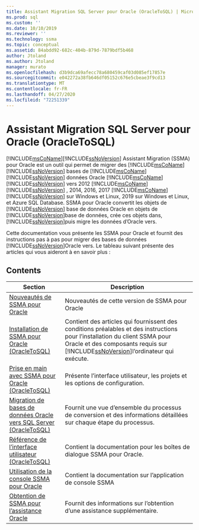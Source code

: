 ```yaml
---
title: Assistant Migration SQL Server pour Oracle (OracleToSQL) | Microsoft Docs
ms.prod: sql
ms.custom: ''
ms.date: 10/10/2019
ms.reviewer: ''
ms.technology: ssma
ms.topic: conceptual
ms.assetid: 84abdd92-682c-404b-879d-7879bdf5b468
author: Jtoland
ms.author: Jtoland
manager: murato
ms.openlocfilehash: d3b9dca69afecc78a680459caf03d085ef17857e
ms.sourcegitcommit: e042272a38fb646df05152c676e5cbeae3f9cd13
ms.translationtype: MT
ms.contentlocale: fr-FR
ms.lasthandoff: 04/27/2020
ms.locfileid: "72251339"
---
```

# <a name="sql-server-migration-assistant-for-oracle-oracletosql"></a>Assistant Migration SQL Server pour Oracle (OracleToSQL)
[!INCLUDE[msCoName](../../includes/msconame_md.md)][!INCLUDE[ssNoVersion](../../includes/ssnoversion-md.md)] Assistant Migration (SSMA) pour Oracle est un outil qui permet de migrer des [!INCLUDE[msCoName](../../includes/msconame_md.md)] [!INCLUDE[ssNoVersion](../../includes/ssnoversion-md.md)] bases de [!INCLUDE[msCoName](../../includes/msconame_md.md)] [!INCLUDE[ssNoVersion](../../includes/ssnoversion-md.md)] données Oracle [!INCLUDE[msCoName](../../includes/msconame_md.md)] [!INCLUDE[ssNoVersion](../../includes/ssnoversion-md.md)] vers 2012 [!INCLUDE[msCoName](../../includes/msconame_md.md)] [!INCLUDE[ssNoVersion](../../includes/ssnoversion-md.md)] , 2014, 2016, 2017 [!INCLUDE[msCoName](../../includes/msconame_md.md)] [!INCLUDE[ssNoVersion](../../includes/ssnoversion-md.md)] sur Windows et Linux, 2019 sur Windows et Linux, et Azure SQL Database. SSMA pour Oracle convertit les objets de [!INCLUDE[ssNoVersion](../../includes/ssnoversion-md.md)] base de données Oracle en objets de [!INCLUDE[ssNoVersion](../../includes/ssnoversion-md.md)]base de données, crée ces objets dans, [!INCLUDE[ssNoVersion](../../includes/ssnoversion-md.md)]puis migre les données d’Oracle vers.  
  
Cette documentation vous présente les SSMA pour Oracle et fournit des instructions pas à pas pour migrer des bases de données [!INCLUDE[ssNoVersion](../../includes/ssnoversion-md.md)]Oracle vers. Le tableau suivant présente des articles qui vous aideront à en savoir plus :  
  
## <a name="contents"></a>Contents  
  
|Section|Description|
|-----------|---------------|
|[Nouveautés de SSMA pour Oracle](https://msdn.microsoft.com/f305ebb6-7393-4a43-abb3-6332b739d690)|Nouveautés de cette version de SSMA pour Oracle|  
|[Installation de SSMA pour Oracle &#40;OracleToSQL&#41;](../../ssma/oracle/installing-ssma-for-oracle-oracletosql.md)|Contient des articles qui fournissent des conditions préalables et des instructions pour l’installation du client SSMA pour Oracle et des composants requis sur [!INCLUDE[ssNoVersion](../../includes/ssnoversion-md.md)]l’ordinateur qui exécute.|  
|[Prise en main avec SSMA pour Oracle &#40;OracleToSQL&#41;](../../ssma/oracle/getting-started-with-ssma-for-oracle-oracletosql.md)|Présente l’interface utilisateur, les projets et les options de configuration.|  
|[Migration de bases de données Oracle vers SQL Server &#40;OracleToSQL&#41;](../../ssma/oracle/migrating-oracle-databases-to-sql-server-oracletosql.md)|Fournit une vue d’ensemble du processus de conversion et des informations détaillées sur chaque étape du processus.|  
|[Référence de l’interface utilisateur &#40;OracleToSQL&#41;](../../ssma/oracle/user-interface-reference-oracletosql.md)|Contient la documentation pour les boîtes de dialogue SSMA pour Oracle.|  
|[Utilisation de la console SSMA pour Oracle](working-with-ssma-for-oracle-console-oracletosql.md)|Contient la documentation sur l’application de console SSMA|  
|[Obtention de SSMA pour l’assistance Oracle](https://go.microsoft.com/fwlink/?LinkID=708538&clcid=0x409)|Fournit des informations sur l’obtention d’une assistance supplémentaire.|  
